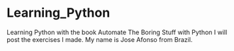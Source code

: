 # Learning_Python
Learning Python with the book Automate The Boring Stuff with Python
I will post the exercises I made.
My name is Jose Afonso from Brazil.
